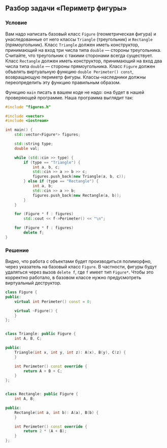 ## Разбор задачи «Периметр фигуры»

### Условие
Вам надо написать базовый класс `Figure` (геометрическая фигура) и унаследованные от него классы `Triangle` (треугольник) и `Rectangle` (прямоугольник).
Класс `Triangle` должен иметь конструктор, принимающий на вход три числа типа `double` — стороны треугольника.
Считайте, что треугольник с такими сторонами всегда существует.
Класс `Rectangle` должен иметь конструктор, принимающий на вход два числа типа `double` — стороны прямоугольника.
Класс `Figure` должен объвлять виртуальную функцию `double Perimeter() const`, возвращающую периметр фигуры.
Классы-наследники должны переопределить эту функцию правильным образом.

Функцию `main` писать в вашем коде не надо: она будет в нашей проверяющей программе. Наша программа выглядит так:
```cpp
#include "figures.h"

#include <vector>
#include <iostream>

int main() {
    std::vector<Figure*> figures;

    std::string type;
    double val;

    while (std::cin >> type) {
        if (type == "Triangle") {
            int a, b, c;
            std::cin >> a >> b >> c;
            figures.push_back(new Triangle(a, b, c));
        } else if (type == "Rectangle") {
            int a, b;
            std::cin >> a >> b;
            figures.push_back(new Rectangle(a, b));
        }
    }

    for (Figure * f : figures)
        std::cout << f->Perimeter() << "\n";

    for (Figure * f : figures)
        delete f;
}
```

### Решение
Видно, что работа с объектами будет производиться полиморфно,
через указатель на базовый класс `Figure`.
В частности, фигуры будут удаляться через вызов `delete f`, где `f` имеет тип `Figure*`.
Чтобы это корректно работало, в базовом классе нужно предусмотреть виртуальный деструктор.

```cpp
class Figure {
public:
    virtual int Perimeter() const = 0;

    virtual ~Figure() {
    }
};


class Triangle: public Figure {
    int A, B, C;

public:
    Triangle(int x, int y, int z): A(x), B(y), C(z) {
    }

    int Perimeter() const override {
        return A + B + C;
    }
};


class Rectangle: public Figure {
    int A, B;

public:
    Rectangle(int a, int b): A(a), B(b) {
    }

    int Perimeter() const override {
        return 2 * (A + B);
    }
};
```